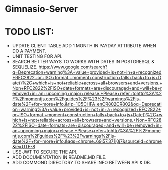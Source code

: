 # Gimnasio-Server

# TODO LIST:

- UPDATE CLIENT TABLE ADD 1 MONTH IN PAYDAY ATTRIBUTE WHEN DO A PAYMENT.
- UNIT TESTING FOR API.
- SEARCH BETTER WAYS TO WORKS WITH DATES IN POSTGRESQL & SEQUELIZE.
https://www.google.com/search?q=Deprecation+warning%3A+value+provided+is+not+in+a+recognized+RFC2822+or+ISO+format.+moment+construction+falls+back+to+js+Date()%2C+which+is+not+reliable+across+all+browsers+and+versions.+Non+RFC2822%2FISO+date+formats+are+discouraged+and+will+be+removed+in+an+upcoming+major+release.+Please+refer+tohttp%3A%2F%2Fmomentjs.com%2Fguides%2F%23%2Fwarnings%2Fjs-date%2F+for+more+info.&rlz=1C5CHFA_enCR802CR802&oq=Deprecation+warning%3A+value+provided+is+not+in+a+recognized+RFC2822+or+ISO+format.+moment+construction+falls+back+to+js+Date()%2C+which+is+not+reliable+across+all+browsers+and+versions.+Non+RFC2822%2FISO+date+formats+are+discouraged+and+will+be+removed+in+an+upcoming+major+release.+Please+refer+tohttp%3A%2F%2Fmomentjs.com%2Fguides%2F%23%2Fwarnings%2Fjs-date%2F+for+more+info.&aqs=chrome..69i57.371j0j7&sourceid=chrome&ie=UTF-8
- USE JWT TO SECURE THE API.
- ADD DOCUMENTATION IN README.MD FILE.
- ADD COMMOND DIRECTORY TO SHARE INFO BETWEEN API & DB.
